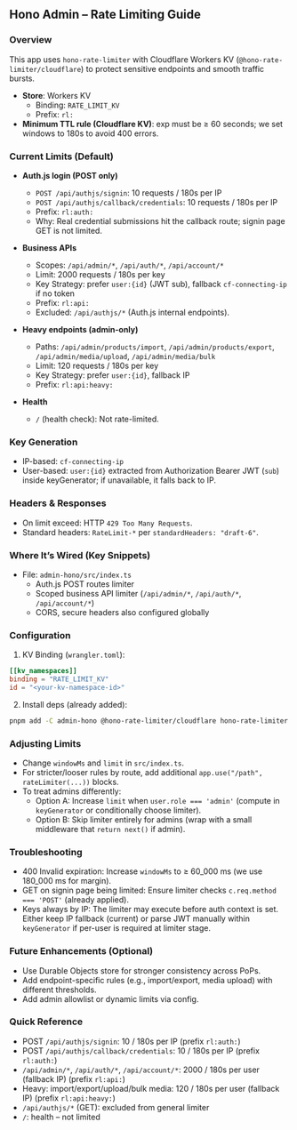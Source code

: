 ## Hono Admin – Rate Limiting Guide

### Overview

This app uses `hono-rate-limiter` with Cloudflare Workers KV (`@hono-rate-limiter/cloudflare`) to protect sensitive endpoints and smooth traffic bursts.

- **Store**: Workers KV
  - Binding: `RATE_LIMIT_KV`
  - Prefix: `rl:`
- **Minimum TTL rule (Cloudflare KV)**: exp must be ≥ 60 seconds; we set windows to 180s to avoid 400 errors.

### Current Limits (Default)

- **Auth.js login (POST only)**

  - `POST /api/authjs/signin`: 10 requests / 180s per IP
  - `POST /api/authjs/callback/credentials`: 10 requests / 180s per IP
  - Prefix: `rl:auth:`
  - Why: Real credential submissions hit the callback route; signin page GET is not limited.

- **Business APIs**

  - Scopes: `/api/admin/*`, `/api/auth/*`, `/api/account/*`
  - Limit: 2000 requests / 180s per key
  - Key Strategy: prefer `user:{id}` (JWT sub), fallback `cf-connecting-ip` if no token
  - Prefix: `rl:api:`
  - Excluded: `/api/authjs/*` (Auth.js internal endpoints).

- **Heavy endpoints (admin-only)**

  - Paths: `/api/admin/products/import`, `/api/admin/products/export`, `/api/admin/media/upload`, `/api/admin/media/bulk`
  - Limit: 120 requests / 180s per key
  - Key Strategy: prefer `user:{id}`, fallback IP
  - Prefix: `rl:api:heavy:`

- **Health**
  - `/` (health check): Not rate-limited.

### Key Generation

- IP-based: `cf-connecting-ip`
- User-based: `user:{id}` extracted from Authorization Bearer JWT (`sub`) inside keyGenerator; if unavailable, it falls back to IP.

### Headers & Responses

- On limit exceed: HTTP `429 Too Many Requests`.
- Standard headers: `RateLimit-*` per `standardHeaders: "draft-6"`.

### Where It’s Wired (Key Snippets)

- File: `admin-hono/src/index.ts`
  - Auth.js POST routes limiter
  - Scoped business API limiter (`/api/admin/*`, `/api/auth/*`, `/api/account/*`)
  - CORS, secure headers also configured globally

### Configuration

1. KV Binding (`wrangler.toml`):

```toml
[[kv_namespaces]]
binding = "RATE_LIMIT_KV"
id = "<your-kv-namespace-id>"
```

2. Install deps (already added):

```bash
pnpm add -C admin-hono @hono-rate-limiter/cloudflare hono-rate-limiter
```

### Adjusting Limits

- Change `windowMs` and `limit` in `src/index.ts`.
- For stricter/looser rules by route, add additional `app.use("/path", rateLimiter(...))` blocks.
- To treat admins differently:
  - Option A: Increase `limit` when `user.role === 'admin'` (compute in `keyGenerator` or conditionally choose limiter).
  - Option B: Skip limiter entirely for admins (wrap with a small middleware that `return next()` if admin).

### Troubleshooting

- 400 Invalid expiration: Increase `windowMs` to ≥ 60_000 ms (we use 180_000 ms for margin).
- GET on signin page being limited: Ensure limiter checks `c.req.method === 'POST'` (already applied).
- Keys always by IP: The limiter may execute before auth context is set. Either keep IP fallback (current) or parse JWT manually within `keyGenerator` if per-user is required at limiter stage.

### Future Enhancements (Optional)

- Use Durable Objects store for stronger consistency across PoPs.
- Add endpoint-specific rules (e.g., import/export, media upload) with different thresholds.
- Add admin allowlist or dynamic limits via config.

### Quick Reference

- POST `/api/authjs/signin`: 10 / 180s per IP (prefix `rl:auth:`)
- POST `/api/authjs/callback/credentials`: 10 / 180s per IP (prefix `rl:auth:`)
- `/api/admin/*`, `/api/auth/*`, `/api/account/*`: 2000 / 180s per user (fallback IP) (prefix `rl:api:`)
- Heavy: import/export/upload/bulk media: 120 / 180s per user (fallback IP) (prefix `rl:api:heavy:`)
- `/api/authjs/*` (GET): excluded from general limiter
- `/`: health – not limited
